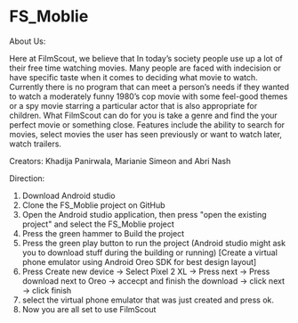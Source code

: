 # FS_Moblie
About Us:

Here at FilmScout, we believe that In today’s society people use up a lot of their free time watching movies.
Many people are faced with indecision or have specific taste when it comes to deciding what movie to watch. 
Currently there is no program that can meet a person’s needs if they wanted to watch a moderately funny 1980’s 
cop movie with some feel-good themes or a spy movie starring a particular actor that is also appropriate for 
children. What FilmScout can do for you is take a genre and find the your perfect movie or something close.
Features include the ability to search for movies, select movies the user has seen previously or want to 
watch later, watch trailers.

Creators: Khadija Panirwala, Marianie Simeon and Abri Nash

Direction:
1. Download Android studio
2. Clone the FS_Moblie project on GitHub
3. Open the Android studio application, then press "open the existing project" and select the FS_Moblie project
4. Press the green hammer to Build the project
5. Press the green play button to run the project (Android studio might ask you to download stuff during the building or running)
[Create a virtual phone emulator using Android Oreo SDK for best design layout]
6. Press Create new device -> Select Pixel 2 XL -> Press next -> Press download next to Oreo -> accecpt and finish the download -> click next -> click finish 
7. select the virtual phone emulator that was just created and press ok.
8. Now you are all set to use FilmScout


